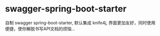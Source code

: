 # swagger-spring-boot-starter
自制 swagger spring-boot-starter, 默认集成 knife4j, 界面更加友好，同时使用便捷，使你解脱书写API文档的烦恼...
